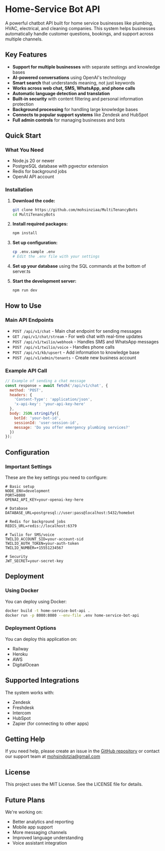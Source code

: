 # Home-Service Bot API

A powerful chatbot API built for home service businesses like plumbing, HVAC, electrical, and cleaning companies. This system helps businesses automatically handle customer questions, bookings, and support across multiple channels.

## Key Features

- **Support for multiple businesses** with separate settings and knowledge bases
- **AI-powered conversations** using OpenAI's technology
- **Smart search** that understands meaning, not just keywords
- **Works across web chat, SMS, WhatsApp, and phone calls**
- **Automatic language detection and translation**
- **Built-in security** with content filtering and personal information protection
- **Background processing** for handling large knowledge bases
- **Connects to popular support systems** like Zendesk and HubSpot
- **Full admin controls** for managing businesses and bots

## Quick Start

### What You Need

- Node.js 20 or newer
- PostgreSQL database with pgvector extension
- Redis for background jobs
- OpenAI API account

### Installation

1. **Download the code:**
   ```bash
   git clone https://github.com/mohsinziaa/MultiTenancyBots
   cd MultiTenancyBots
   ```

2. **Install required packages:**
   ```bash
   npm install
   ```

3. **Set up configuration:**
   ```bash
   cp .env.sample .env
   # Edit the .env file with your settings
   ```

4. **Set up your database** using the SQL commands at the bottom of server.ts

5. **Start the development server:**
   ```bash
   npm run dev
   ```

## How to Use

### Main API Endpoints

- `POST /api/v1/chat` - Main chat endpoint for sending messages
- `GET /api/v1/chat/stream` - For web chat with real-time updates
- `POST /api/v1/twilio/webhook` - Handles SMS and WhatsApp messages
- `POST /api/v1/twilio/voice` - Handles phone calls
- `POST /api/v1/kb/upsert` - Add information to knowledge base
- `POST /api/v1/admin/tenants` - Create new business account

### Example API Call

```javascript
// Example of sending a chat message
const response = await fetch('/api/v1/chat', {
  method: 'POST',
  headers: {
    'Content-Type': 'application/json',
    'x-api-key': 'your-api-key-here'
  },
  body: JSON.stringify({
    botId: 'your-bot-id',
    sessionId: 'user-session-id',
    message: 'Do you offer emergency plumbing services?'
  })
});
```

## Configuration

### Important Settings

These are the key settings you need to configure:

```env
# Basic setup
NODE_ENV=development
PORT=8080
OPENAI_API_KEY=your-openai-key-here

# Database
DATABASE_URL=postgresql://user:pass@localhost:5432/homebot

# Redis for background jobs
REDIS_URL=redis://localhost:6379

# Twilio for SMS/voice
TWILIO_ACCOUNT_SID=your-account-sid
TWILIO_AUTH_TOKEN=your-auth-token
TWILIO_NUMBER=+15551234567

# Security
JWT_SECRET=your-secret-key
```

## Deployment

### Using Docker

You can deploy using Docker:

```bash
docker build -t home-service-bot-api .
docker run -p 8080:8080 --env-file .env home-service-bot-api
```

### Deployment Options

You can deploy this application on:

- Railway
- Heroku
- AWS
- DigitalOcean

## Supported Integrations

The system works with:

- Zendesk
- Freshdesk
- Intercom
- HubSpot
- Zapier (for connecting to other apps)

## Getting Help

If you need help, please create an issue in the [GitHub repository](https://github.com/mohsinziaa/MultiTenancyBots) or contact our support team at mohsindotzia@gmail.com

## License

This project uses the MIT License. See the LICENSE file for details.

## Future Plans

We're working on:

- Better analytics and reporting
- Mobile app support
- More messaging channels
- Improved language understanding
- Voice assistant integration
